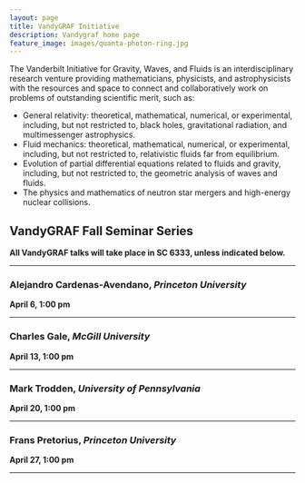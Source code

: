 ```yaml
---
layout: page
title: VandyGRAF Initiative 
description: Vandygraf home page 
feature_image: images/quanta-photon-ring.jpg
---
```


 The Vanderbilt Initiative  for Gravity, Waves, and Fluids is an interdisciplinary research venture  providing mathematicians, physicists, and astrophysicists with the resources and space to connect and collaboratively work on problems of outstanding scientific merit, such as:

+ General relativity: theoretical, mathematical, numerical, or experimental, including, but not restricted to, black holes, gravitational radiation, and multimessenger astrophysics.
+ Fluid mechanics: theoretical, mathematical, numerical, or experimental, including, but not restricted to, relativistic fluids far from equilibrium.
+ Evolution of partial differential equations related to fluids and gravity, including, but not restricted to, the geometric analysis of waves and fluids.
+ The physics and mathematics of neutron star mergers and high-energy nuclear collisions.

## VandyGRAF Fall Seminar Series

**All VandyGRAF talks will take place in SC 6333, unless indicated below.**

<hr>

### Alejandro Cardenas-Avendano, *Princeton University*
**April 6, 1:00 pm**

<hr>

### Charles Gale, *McGill University*
**April 13, 1:00 pm**

<hr>

### Mark Trodden, *University of Pennsylvania*
**April 20, 1:00 pm**

<hr>

### Frans Pretorius, *Princeton University*
**April 27, 1:00 pm**

<hr>
